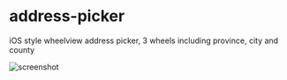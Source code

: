 # address-picker
iOS style wheelview address picker, 3 wheels including province, city and county

![screenshot](https://raw.githubusercontent.com/shenfw1987/address-picker/master/device-2016-01-12-161135.png)
